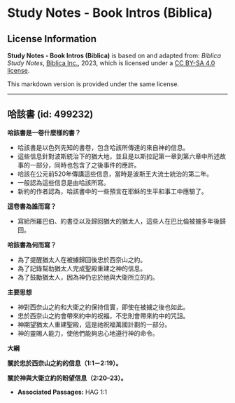 # Study Notes - Book Intros (Biblica)

## License Information

**Study Notes - Book Intros (Biblica)** is based on and adapted from: _Biblica Study Notes_, [Biblica Inc.](https://www.biblica.com/), 2023, which is licensed under a [CC BY-SA 4.0 license](https://creativecommons.org/licenses/by-sa/4.0/legalcode.en).

This markdown version is provided under the same license.



--------------------------------

## 哈該書 (id: 499232)

**哈該書是一卷什麼樣的書？**

* 哈該書是以色列先知的書卷，包含哈該所傳達的來自神的信息。
* 這些信息針對波斯統治下的猶大地，並且是以斯拉記第一章到第六章中所述故事的一部分，同時也包含了之後事件的應許。
* 哈該在公元前520年傳講這些信息，當時是波斯王大流士統治的第二年。
* 一般認為這些信息是由哈該所寫。
* 新約的作者認為，哈該書中的一些預言在耶穌的生平和事工中應驗了。

**這卷書為誰而寫？**

* 寫給所羅巴伯、約書亞以及歸回猶大的猶太人，這些人在巴比倫被擄多年後歸回。

**哈該書為何而寫？**

* 為了提醒猶太人在被擄歸回後忠於西奈山之約。
* 為了記錄幫助猶太人完成聖殿重建之神的信息。
* 為了鼓勵猶太人，因為神仍忠於祂與大衛所立的約。

**主要思想**

* 神對西奈山之約和大衛之約保持信實，即使在被擄之後也如此。
* 忠於西奈山之約會帶來約中的祝福，不忠則會帶來約中的咒詛。
* 神期望猶太人重建聖殿，這是祂祝福萬國計劃的一部分。
* 神的靈賜人能力，使他們能夠忠心地遵行神的命令。

**大綱**

**關於忠於西奈山之約的信息（1:1－2:19）。**

**關於神與大衛立約的盼望信息（2:20–23）。**

* **Associated Passages:** HAG 1:1

